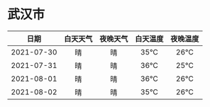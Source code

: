 # 武汉市
|日期|白天天气|夜晚天气|白天温度|夜晚温度|
|:--:|:--:|:--:|:--:|:--:|
|2021-07-30|晴|晴|35℃|26℃|
|2021-07-31|晴|晴|36℃|25℃|
|2021-08-01|晴|晴|36℃|26℃|
|2021-08-02|晴|晴|35℃|26℃|

